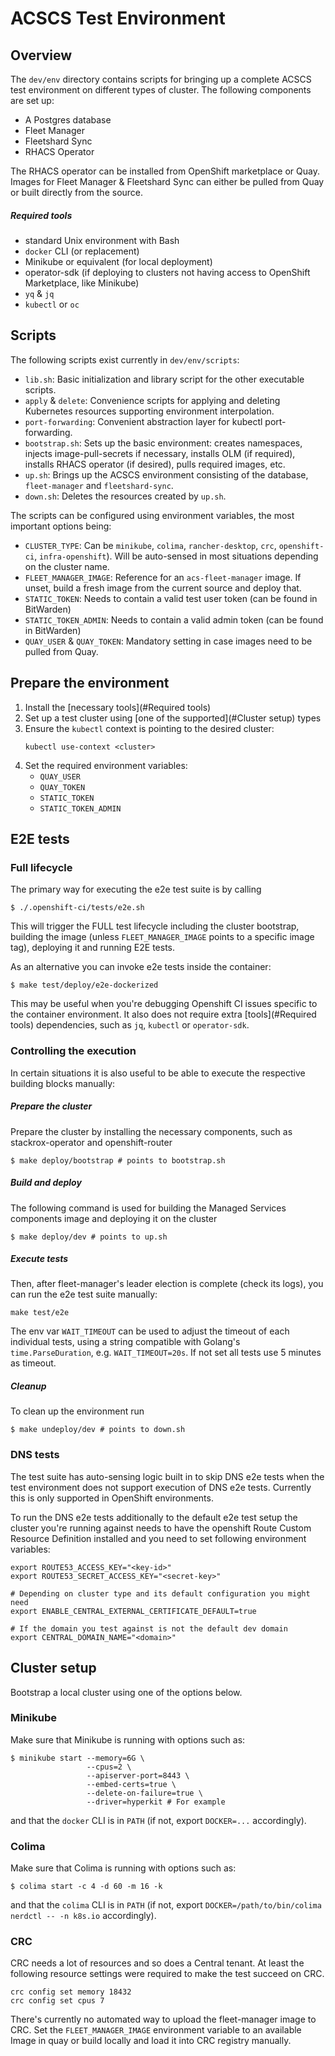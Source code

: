 # ACSCS Test Environment

## Overview
The `dev/env` directory contains scripts for bringing up a complete ACSCS test environment on different
types of cluster. The following components are set up:

* A Postgres database
* Fleet Manager
* Fleetshard Sync
* RHACS Operator

The RHACS operator can be installed from OpenShift marketplace or Quay. Images for Fleet Manager & Fleetshard Sync can either be pulled from Quay or built directly from the source.

##### Required tools
* standard Unix environment with Bash
* `docker` CLI (or replacement)
* Minikube or equivalent (for local deployment)
* operator-sdk (if deploying to clusters not having access to OpenShift Marketplace, like Minikube)
* `yq` & `jq`
* `kubectl` or `oc`

## Scripts

The following scripts exist currently in `dev/env/scripts`:

* `lib.sh`: Basic initialization and library script for the other executable scripts.
* `apply` & `delete`: Convenience scripts for applying and deleting Kubernetes resources supporting environment interpolation.
* `port-forwarding`: Convenient abstraction layer for kubectl port-forwarding.
* `bootstrap.sh`: Sets up the basic environment: creates namespaces, injects image-pull-secrets if necessary, installs OLM (if required), installs RHACS operator (if desired), pulls required images, etc.
* `up.sh`: Brings up the ACSCS environment consisting of the database, `fleet-manager` and `fleetshard-sync`.
* `down.sh`: Deletes the resources created by `up.sh`.

The scripts can be configured using environment variables, the most important options being:

* `CLUSTER_TYPE`: Can be `minikube`, `colima`, `rancher-desktop`, `crc`, `openshift-ci`, `infra-openshift`). Will be
  auto-sensed in most situations depending on the cluster name.
* `FLEET_MANAGER_IMAGE`: Reference for an `acs-fleet-manager` image. If unset, build a fresh image from the current source and deploy that.
* `STATIC_TOKEN`: Needs to contain a valid test user token (can be found in BitWarden)
* `STATIC_TOKEN_ADMIN`: Needs to contain a valid admin token (can be found in BitWarden)
* `QUAY_USER` & `QUAY_TOKEN`: Mandatory setting in case images need to be pulled from Quay.

## Prepare the environment
1. Install the [necessary tools](#Required tools)
1. Set up a test cluster using [one of the supported](#Cluster setup) types
1. Ensure the `kubectl` context is pointing to the desired cluster:
    ```shell
    kubectl use-context <cluster>
    ```  
1. Set the required environment variables:
   * `QUAY_USER`
   * `QUAY_TOKEN`
   * `STATIC_TOKEN`
   * `STATIC_TOKEN_ADMIN`

## E2E tests

### Full lifecycle
The primary way for executing the e2e test suite is by calling
```shell
$ ./.openshift-ci/tests/e2e.sh
```
This will trigger the FULL test lifecycle including the cluster bootstrap, building the image (unless `FLEET_MANAGER_IMAGE` points to a specific image tag), deploying it and running E2E tests.

As an alternative you can invoke e2e tests inside the container:
```shell
$ make test/deploy/e2e-dockerized
```
This may be useful when you're debugging Openshift CI issues specific to the container environment.
It also does not require extra [tools](#Required tools) dependencies, such as `jq`, `kubectl` or `operator-sdk`.

### Controlling the execution
In certain situations it is also useful to be able to execute the respective building blocks manually:
##### Prepare the cluster
Prepare the cluster by installing the necessary components, such as stackrox-operator and openshift-router
```shell
$ make deploy/bootstrap # points to bootstrap.sh
```
##### Build and deploy
The following command is used for building the Managed Services components image and deploying it on the cluster
```shell
$ make deploy/dev # points to up.sh
```
##### Execute tests
Then, after fleet-manager's leader election is complete (check its logs), you can run the e2e test
suite manually:
```shell
make test/e2e
```
The env var `WAIT_TIMEOUT` can be used to adjust the timeout of each individual tests, using a string compatible with Golang's `time.ParseDuration`, e.g. `WAIT_TIMEOUT=20s`. If not set all tests use 5 minutes as timeout.

##### Cleanup
To clean up the environment run
```shell
$ make undeploy/dev # points to down.sh
```

### DNS tests

The test suite has auto-sensing logic built in to skip DNS e2e tests when the test environment does  not support execution of DNS e2e tests. Currently this is only supported in OpenShift environments.

To run the DNS e2e tests additionally to the default e2e test setup the cluster you're running against needs to have the openshift Route Custom Resource Definition installed and you need to set following environment variables:

```shell
export ROUTE53_ACCESS_KEY="<key-id>"
export ROUTE53_SECRET_ACCESS_KEY="<secret-key>"

# Depending on cluster type and its default configuration you might need
export ENABLE_CENTRAL_EXTERNAL_CERTIFICATE_DEFAULT=true

# If the domain you test against is not the default dev domain
export CENTRAL_DOMAIN_NAME="<domain>"
```


## Cluster setup
Bootstrap a local cluster using one of the options below.

### Minikube

Make sure that Minikube is running with options such as:
```shell
$ minikube start --memory=6G \
                 --cpus=2 \
                 --apiserver-port=8443 \
                 --embed-certs=true \
                 --delete-on-failure=true \
                 --driver=hyperkit # For example
```

and that the `docker` CLI is in `PATH` (if not, export `DOCKER=...` accordingly).

### Colima

Make sure that Colima is running with options such as:
```shell
$ colima start -c 4 -d 60 -m 16 -k
```

and that the `colima` CLI is in `PATH` (if not, export `DOCKER=/path/to/bin/colima nerdctl -- -n k8s.io` accordingly).

### CRC

CRC needs a lot of resources and so does a Central tenant. At least the following resource settings were required to make the test succeed on CRC.

```shell
crc config set memory 18432
crc config set cpus 7
```

There's currently no automated way to upload the fleet-manager image to CRC. Set the `FLEET_MANAGER_IMAGE` environment variable to an available Image in quay or build locally and load it into CRC registry manually.
